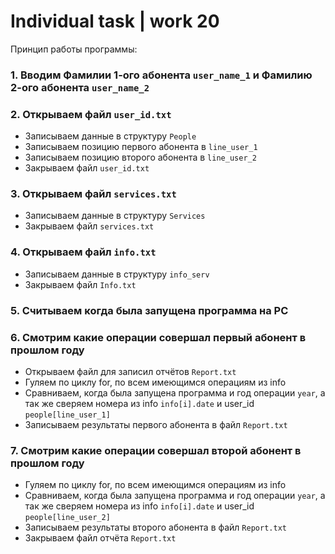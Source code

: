 # Individual task | work 20

Принцип работы программы:
### 1. Вводим Фамилии 1-ого абонента ```user_name_1``` и Фамилию 2-ого абонента ```user_name_2```

### 2. Открываем файл ```user_id.txt```
* Записываем данные в структуру ```People```
* Записываем позицию первого абонента в ```line_user_1```
* Записываем позицию второго абонента в ```line_user_2```
* Закрываем файл ```user_id.txt```

### 3. Открываем файл ```services.txt```
* Записываем данные в структуру ```Services```
* Закрываем файл ```services.txt```

### 4. Открываем файл ```info.txt```
* Записываем данные в структуру ```info_serv```
* Закрываем файл ```Info.txt```

### 5. Считываем когда была запущена программа на PC

### 6. Смотрим какие операции совершал первый абонент в прошлом году
* Открываем файл для записил отчётов ```Report.txt```
* Гуляем по циклу for, по всем имеющимся операциям из info
* Сравниваем, когда была запущена программа и год операции ```year```, а так же сверяем номера из info ```info[i].date``` и user_id ```people[line_user_1]```
* Записываем результаты первого абонента в файл ```Report.txt```

### 7. Смотрим какие операции совершал второй абонент в прошлом году
* Гуляем по циклу for, по всем имеющимся операциям из info
* Сравниваем, когда была запущена программа и год операции ```year```, а так же сверяем номера из info ```info[i].date``` и user_id ```people[line_user_2]```
* Записываем результаты второго абонента в файл ```Report.txt```
* Закрываем файл отчёта ```Report.txt```
